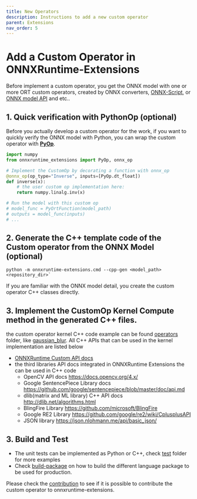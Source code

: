 ```yaml
---
title: New Operators
description: Instructions to add a new custom operator
parent: Extensions
nav_order: 5
---
```

# Add a Custom Operator in ONNXRuntime-Extensions

Before implement a custom operator, you get the ONNX model with one or more ORT custom operators, created by ONNX converters, [ONNX-Script](https://github.com/microsoft/onnx-script), or [ONNX model API](https://onnx.ai/onnx/api/helper.html) and etc..


## 1. Quick verification with PythonOp (optional)

Before you actually develop a custom operator for the work, if you want to quickly verify the ONNX model with Python, you can wrap the custom operator with **[PyOp](./pyop.md)**.

```python
import numpy
from onnxruntime_extensions import PyOp, onnx_op

# Implement the CustomOp by decorating a function with onnx_op
@onnx_op(op_type="Inverse", inputs=[PyOp.dt_float])
def inverse(x):
    # the user custom op implementation here:
    return numpy.linalg.inv(x)

# Run the model with this custom op
# model_func = PyOrtFunction(model_path)
# outputs = model_func(inputs)
# ...
```

## 2. Generate the C++ template code of the Custom operator from the ONNX Model (optional)
    python -m onnxruntime-extensions.cmd --cpp-gen <model_path> <repository_dir>`
If you are familiar with the ONNX model detail, you create the custom operator C++ classes directly.


## 3. Implement the CustomOp Kernel Compute method in the generated C++ files.
the custom operator kernel C++ code example can be found [operators](https://github.com/microsoft/onnxruntime-extensions/tree/main/operators) folder, like [gaussian_blur](https://github.com/microsoft/onnxruntime-extensions/blob/main/operators/cv2/imgproc/gaussian_blur.hpp). All C++ APIs that can be used in the kernel implementation are listed below

* [ONNXRuntime Custom API docs](https://onnxruntime.ai/docs/api/c/struct_ort_custom_op.html)
* the third libraries API docs integrated in ONNXRuntime Extensions the can be used in C++ code
    - OpenCV API docs https://docs.opencv.org/4.x/
    - Google SentencePiece Library docs https://github.com/google/sentencepiece/blob/master/doc/api.md
    - dlib(matrix and ML library) C++ API docs http://dlib.net/algorithms.html
    - BlingFire Library https://github.com/microsoft/BlingFire
    - Google RE2 Library https://github.com/google/re2/wiki/CplusplusAPI
    - JSON library https://json.nlohmann.me/api/basic_json/

## 3. Build and Test
- The unit tests can be implemented as Python or C++, check [test](https://github.com/microsoft/onnxruntime-extensions/tree/main/test) folder for more examples
- Check [build-package](./development.md) on how to build the different language package to be used for production.

Please check the [contribution](./index.md#contributing) to see if it is possible to contribute the custom operator to onnxruntime-extensions.